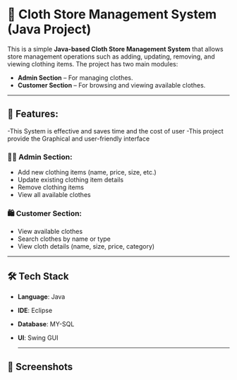 # 👗 Cloth Store Management System (Java Project)

This is a simple **Java-based Cloth Store Management System** that allows store management operations such as adding, updating, removing, and viewing clothing items. The project has two main modules:

- **Admin Section** – For managing clothes.
- **Customer Section** – For browsing and viewing available clothes.

---

## 📌 Features:
  -This System is effective and saves time and the cost of user
  -This project provide the Graphical and user-friendly interface

### 👨‍💼 Admin Section:
- Add new clothing items (name, price, size, etc.)
- Update existing clothing item details
- Remove clothing items
- View all available clothes

### 🛍️ Customer Section:
- View available clothes
- Search clothes by name or type
- View cloth details (name, size, price, category)

---

## 🛠️ Tech Stack

- **Language**: Java  
- **IDE**: Eclipse  
- **Database**: MY-SQL
- **UI**:  Swing GUI

  ----

## 📸 Screenshots




